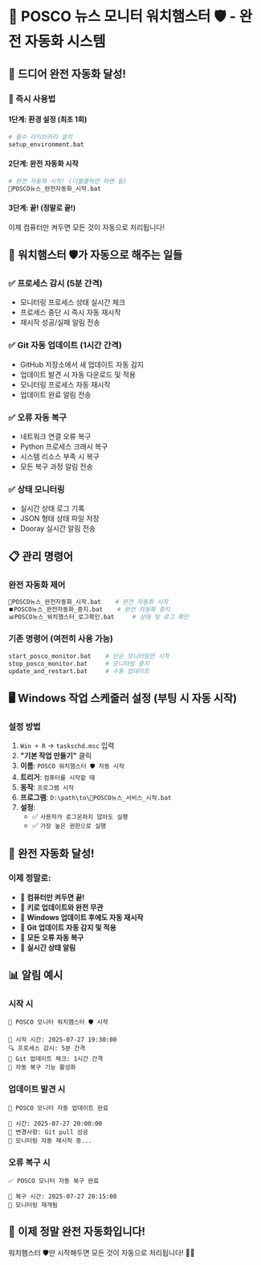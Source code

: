 # 🐹 POSCO 뉴스 모니터 워치햄스터 🛡️ - 완전 자동화 시스템

## 🎉 **드디어 완전 자동화 달성!**

### **🚀 즉시 사용법**

#### **1단계: 환경 설정 (최초 1회)**
```bash
# 필수 라이브러리 설치
setup_environment.bat
```

#### **2단계: 완전 자동화 시작**
```bash
# 완전 자동화 시작! (더블클릭만 하면 됨)
🚀POSCO뉴스_완전자동화_시작.bat
```

#### **3단계: 끝! (정말로 끝!)**
이제 컴퓨터만 켜두면 모든 것이 자동으로 처리됩니다!

## 🎯 **워치햄스터 🛡️가 자동으로 해주는 일들**

### **✅ 프로세스 감시 (5분 간격)**
- 모니터링 프로세스 상태 실시간 체크
- 프로세스 중단 시 즉시 자동 재시작
- 재시작 성공/실패 알림 전송

### **✅ Git 자동 업데이트 (1시간 간격)**
- GitHub 저장소에서 새 업데이트 자동 감지
- 업데이트 발견 시 자동 다운로드 및 적용
- 모니터링 프로세스 자동 재시작
- 업데이트 완료 알림 전송

### **✅ 오류 자동 복구**
- 네트워크 연결 오류 복구
- Python 프로세스 크래시 복구
- 시스템 리소스 부족 시 복구
- 모든 복구 과정 알림 전송

### **✅ 상태 모니터링**
- 실시간 상태 로그 기록
- JSON 형태 상태 파일 저장
- Dooray 실시간 알림 전송

## 📋 **관리 명령어**

### **완전 자동화 제어**
```bash
🚀POSCO뉴스_완전자동화_시작.bat    # 완전 자동화 시작
⏹️POSCO뉴스_완전자동화_중지.bat    # 완전 자동화 중지
📊POSCO뉴스_워치햄스터_로그확인.bat     # 상태 및 로그 확인
```

### **기존 명령어 (여전히 사용 가능)**
```bash
start_posco_monitor.bat    # 단순 모니터링만 시작
stop_posco_monitor.bat     # 모니터링 중지
update_and_restart.bat     # 수동 업데이트
```

## 🖥️ **Windows 작업 스케줄러 설정 (부팅 시 자동 시작)**

### **설정 방법**
1. `Win + R` → `taskschd.msc` 입력
2. **"기본 작업 만들기"** 클릭
3. **이름**: `POSCO 워치햄스터 🛡️ 자동 시작`
4. **트리거**: `컴퓨터를 시작할 때`
5. **동작**: `프로그램 시작`
6. **프로그램**: `D:\path\to\🔧POSCO뉴스_서비스_시작.bat`
7. **설정**: 
   - ✅ `사용자가 로그온하지 않아도 실행`
   - ✅ `가장 높은 권한으로 실행`

## 🎊 **완전 자동화 달성!**

### **이제 정말로:**
- 🔄 **컴퓨터만 켜두면 끝!**
- 🔄 **키로 업데이트와 완전 무관**
- 🔄 **Windows 업데이트 후에도 자동 재시작**
- 🔄 **Git 업데이트 자동 감지 및 적용**
- 🔄 **모든 오류 자동 복구**
- 🔄 **실시간 상태 알림**

## 📊 **알림 예시**

### **시작 시**
```
🐹 POSCO 모니터 워치햄스터 🛡️ 시작

📅 시작 시간: 2025-07-27 19:30:00
🔍 프로세스 감시: 5분 간격
🔄 Git 업데이트 체크: 1시간 간격
🚀 자동 복구 기능 활성화
```

### **업데이트 발견 시**
```
🔄 POSCO 모니터 자동 업데이트 완료

📅 시간: 2025-07-27 20:00:00
🔄 변경사항: Git pull 성공
🚀 모니터링 자동 재시작 중...
```

### **오류 복구 시**
```
✅ POSCO 모니터 자동 복구 완료

📅 복구 시간: 2025-07-27 20:15:00
🚀 모니터링 재개됨
```

## 🎯 **이제 정말 완전 자동화입니다!**

워치햄스터 🛡️만 시작해두면 모든 것이 자동으로 처리됩니다! 🐹✨